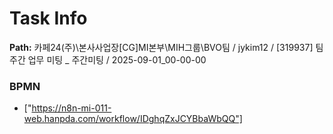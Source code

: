 # Task Info

**Path:** 카페24(주)\본사사업장\[CG]MI본부\MIH그룹\BVO팀 / jykim12 / [319937] 팀 주간 업무 미팅 _ 주간미팅 / 2025-09-01_00-00-00

### BPMN
- ["https://n8n-mi-011-web.hanpda.com/workflow/IDghqZxJCYBbaWbQQ"]


